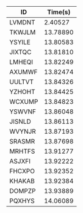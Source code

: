|ID|Time(s)|
|-|-|
|LVMDNT|2.40527|
|TKWJLM|13.78890|
|YSYILE|13.80583|
|JIXTQC|13.81810|
|LMHEQI|13.82249|
|AXUMWF|13.82474|
|UULTVT|13.84326|
|YZHOHT|13.84425|
|WCXUMP|13.84823|
|YSWVNF|13.86048|
|JISNLD|13.86113|
|WVYNJR|13.87193|
|SRASMR|13.87698|
|MRHTFS|13.91277|
|ASJXFI|13.92222|
|FHCXPO|13.92352|
|KHAKAB|13.92384|
|DOMPZP|13.93889|
|PQXHYS|14.06089|
